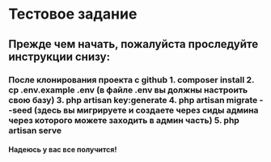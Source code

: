 <h1>Тестовое задание</h1>

<h2>Прежде чем начать, пожалуйста проследуйте инструкции снизу:</h2>

<h3>После клонирования проекта с github
1. composer install
2. cp .env.example .env (в файле .env  вы должны настроить свою базу)
3. php artisan key:generate
4. php artisan migrate --seed (здесь вы мигрируете и создаете через сиды админа через которого можете заходить в админ часть)
5. php artisan serve
</h3>

<h4>Надеюсь у вас все получится!<h4>
